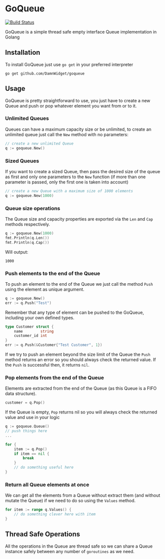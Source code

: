 # GoQueue

[![Build Status](https://travis-ci.org/DamnWidget/goqueue.png)](https://travis-ci.org/DamnWidget/sublime-text)

GoQueue is a simple thread safe empty interface Queue implementation in Golang

## Installation

To install GoQueue just use `go get` in your preferred interpreter

`go get github.com/DamnWidget/goqueue`

## Usage

GoQueue is pretty straightforward to use, you just have to create a new Queue
and push or pop whatever element you want from or to it.

### Unlimited Queues

Queues can have a maximum capacity size or be unlimited, to create an unlimited
queue just call the `New` method with no parameters:

```go
// create a new unlimited Queue
q := goqueue.New()
```

### Sized Queues

If you want to create a sized Queue, then pass the desired size of the queue as
first and only one parameters to the `New` function (if more than one parameter
is passed, only the first one is taken into account)

```go
// create a new Queue with a maximum size of 1000 elements
q := goqueue.New(1000)
```

### Queue size operations

The Queue size and capacity properties are exported via the `Len` and `Cap`
methods respectively.

```go
q := goqueue.New(1000)
fmt.Println(q.Len())
fmt.Println(q.Cap())
```
Will output:

```0
1000
```

### Push elements to the end of the Queue

To push an element to the end of the Queue we just call the method `Push` using
the element as unique argument.

```go
q := goqueue.New()
err := q.Push("Test")
```

Remember that any type of element can be pushed to the GoQueue, including your
own defined types.

```go
type Customer struct {
    name        string
    customer_id int
}
err := q.Push(&Customer{"Test Customer", 1})
```

If we try to push an element beyond the size limit of the Queue the `Push`
method returns an error so you should always check the returned value. If
the `Push` is successful then, it returns `nil`.

### Pop elements from the end of the Queue

Elements are extracted from the end of the Queue (as this Queue is a FIFO data
structure).

```go
customer = q.Pop()
```

If the Queue is empty, `Pop` returns nil so you will always check the returned
value and use in your logic

```go
q := goqueue.Queue()
// push things here
...

for {
    item := q.Pop()
    if item == nil {
        break
    }
    // do something useful here
}
```

### Return all Queue elements at once

We can get all the elements from a Queue without extract them (and without
mutate the Queue) if we need to do so using the `Values` method.

```go
for item := range q.Values() {
    // do something clever here with item
}
```

## Thread Safe Operations

All the operations in the Queue are thread safe so we can share a Queue
instance safely between any number of `goroutines` as we need.

